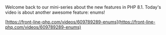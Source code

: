 Welcome back to our mini-series about the new features in PHP 8.1. Today's video is about another awesome feature: enums!

[https://front-line-php.com/videos/609789289-enums](https://front-line-php.com/videos/609789289-enums)
